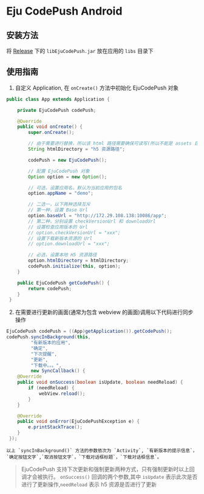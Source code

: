 # Eju CodePush Android

## 安装方法

将 [Release](https://github.com/eju-front/codepush-android/releases) 下的 `libEjuCodePush.jar` 放在应用的 `libs` 目录下

## 使用指南

1. 自定义 Application, 在 `onCreate()` 方法中初始化 EjuCodePush 对象

  ```java
  public class App extends Application {

      private EjuCodePush codePush;

      @Override
      public void onCreate() {
          super.onCreate();

          // 由于需要进行替换，所以该 html 路径需要确保可读写(所以不能是 assets 目录)
          String htmlDirectory = "h5 资源路径";

          codePush = new EjuCodePush();

          // 配置 EjuCodePush 对象
          Option option = new Option();

          // 可选，设置应用名，默认为当前应用的包名
          option.appName = "demo";

          // 二选一，以下两种选择互斥
          // 第一种，设置 Base Url
          option.baseUrl = "http://172.29.108.138:10086/app";
          // 第二种，分别设置 checkVersionUrl 和 downloadUrl
          // 设置检查应用版本的 Url
          // option.checkVersionUrl = "xxx";
          // 设置下载新版本资源的 Url
          // option.downloadUrl = "xxx";

          // 必选，设置本地 H5 资源路径
          option.htmlDirectory = htmlDirectory;
          codePush.initialize(this, option);
      }

      public EjuCodePush getCodePush() {
          return codePush;
      }
  }
  ```

2. 在需要进行更新的画面(通常为包含 webview 的画面)调用以下代码进行同步操作

  ```java
  EjuCodePush codePush = ((App)getApplication()).getCodePush();
  codePush.syncInBackground(this,
           "有新版本的应用",
           "确定",
           "下次提醒",
           "更新",
           "下载中。。。",
           new SyncCallback() {
      @Override
      public void onSuccess(boolean isUpdate, boolean needReload) {
          if (needReload) {
              webView.reload();
          }
      }

      @Override
      public void onError(EjuCodePushException e) {
          e.printStackTrace();
      }
  });
  ```

 	以上 `syncInBackground()` 方法的参数依次为 `Activity`, `有新版本的提示信息`，`确定按钮文字`,`取消按钮文字`，`下载对话框标题`，`下载对话框信息`。

>EjuCodePush 支持下次更新和强制更新两种方式，只有强制更新时以上回调才会被执行。
`onSuccess()` 回调的两个参数,其中 `isUpdate` 表示此次是否进行了更新操作,`needReload` 表示 h5 资源是否进行了更新
